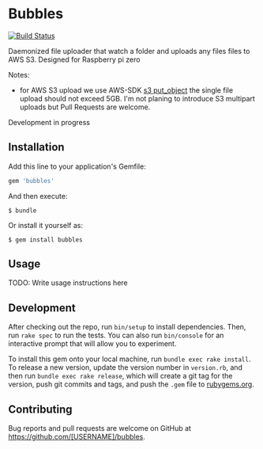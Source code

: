 # Bubbles

[![Build Status](https://travis-ci.org/equivalent/bubbles.svg?branch=master)](https://travis-ci.org/equivalent/bubbles)

Daemonized file uploader that watch a folder and uploads any files files
to AWS S3. Designed for Raspberry pi zero


Notes:


* for AWS S3 upload we use AWS-SDK [s3 put_object](http://docs.aws.amazon.com/sdkforruby/api/Aws/S3/Client.html#put_object-instance_method) the single file upload should not exceed 5GB.
I'm not planing to introduce S3 multipart uploads but Pull Requests are welcome.

Development in progress

## Installation

Add this line to your application's Gemfile:

```ruby
gem 'bubbles'
```

And then execute:

    $ bundle

Or install it yourself as:

    $ gem install bubbles

## Usage

TODO: Write usage instructions here

## Development

After checking out the repo, run `bin/setup` to install dependencies. Then, run `rake spec` to run the tests. You can also run `bin/console` for an interactive prompt that will allow you to experiment.

To install this gem onto your local machine, run `bundle exec rake install`. To release a new version, update the version number in `version.rb`, and then run `bundle exec rake release`, which will create a git tag for the version, push git commits and tags, and push the `.gem` file to [rubygems.org](https://rubygems.org).

## Contributing

Bug reports and pull requests are welcome on GitHub at https://github.com/[USERNAME]/bubbles.


